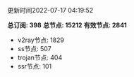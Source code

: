 更新时间2022-07-17 04:19:52

**总订阅: 398**
**总节点: 15212**
**有效节点: 2841**
- v2ray节点: 1829
- ss节点: 507
- trojan节点: 404
- ssr节点: 101
